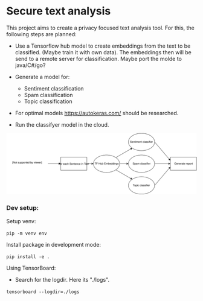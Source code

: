 # Secure text analysis

This project aims to create a privacy focused text analysis tool. For this, the following steps are planned:

- Use a Tensorflow hub model to create embeddings from the text to be classified. (Maybe train it with own data). The embeddings then will be send to a remote server for classification. Maybe port the molde to java/C#/go?
- Generate a model for:
    * Sentiment classification
    * Spam classification
    * Topic classification
    
- For optimal models https://autokeras.com/ should be researched.
- Run the classifyer model in the cloud.

![Process](media/process.svg)
### Dev setup:
Setup venv:

```pip -m venv env```

Install package in development mode:

``pip install -e .``

Using TensorBoard:

* Search for the logdir. Here its "./logs".

``tensorboard --logdir=./logs``